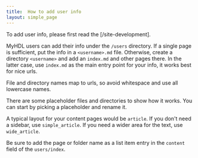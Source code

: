 ```yaml
---
title:  How to add user info 
layout: simple_page 
---
```


To add user info, please first read the [/site-development].

MyHDL users can add their info under the `/users` directory.  If a single page
is sufficient, put the info in a `<username>.md` file. Otherwise, create a
directory `<username>` and add an `index.md` and other pages there. 
In the latter case, use `index.md` as the main entry point
for your info, it works best for nice urls.

File and directory names map to urls, so avoid whitespace and use
all lowercase names.

There are some placeholder files and directories to show how it works. You can
start by picking a placeholder and rename it. 

A typical layout for your content pages would be `article`. If you don't need a
sidebar, use `simple_article`. If you need a wider area for the text, use
`wide_article`.

Be sure to add the page or folder name as a list item entry in the `content`
field of the `users/index`.
